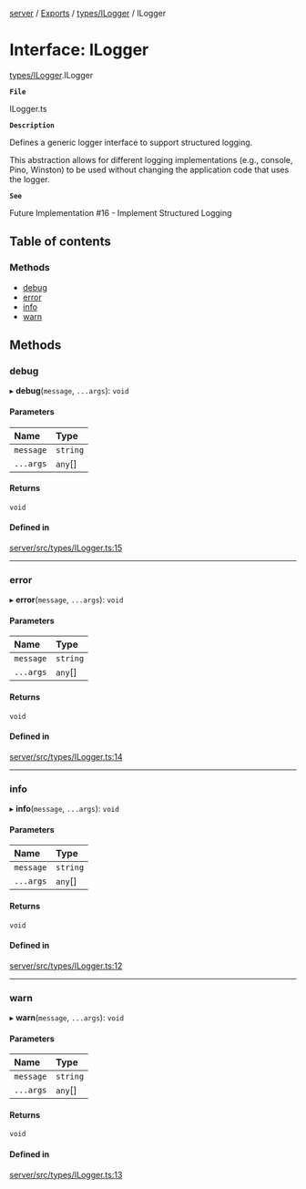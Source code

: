 [server](../README.md) / [Exports](../modules.md) / [types/ILogger](../modules/types_ILogger.md) / ILogger

# Interface: ILogger

[types/ILogger](../modules/types_ILogger.md).ILogger

**`File`**

ILogger.ts

**`Description`**

Defines a generic logger interface to support structured logging.

This abstraction allows for different logging implementations (e.g., console, Pino, Winston)
to be used without changing the application code that uses the logger.

**`See`**

Future Implementation #16 - Implement Structured Logging

## Table of contents

### Methods

- [debug](types_ILogger.ILogger.md#debug)
- [error](types_ILogger.ILogger.md#error)
- [info](types_ILogger.ILogger.md#info)
- [warn](types_ILogger.ILogger.md#warn)

## Methods

### debug

▸ **debug**(`message`, `...args`): `void`

#### Parameters

| Name | Type |
| :------ | :------ |
| `message` | `string` |
| `...args` | `any`[] |

#### Returns

`void`

#### Defined in

[server/src/types/ILogger.ts:15](https://github.com/niklas-joh/french-learning-platform/blob/f88c80a984d39a715bd427891d156cc94cff3831/server/src/types/ILogger.ts#L15)

___

### error

▸ **error**(`message`, `...args`): `void`

#### Parameters

| Name | Type |
| :------ | :------ |
| `message` | `string` |
| `...args` | `any`[] |

#### Returns

`void`

#### Defined in

[server/src/types/ILogger.ts:14](https://github.com/niklas-joh/french-learning-platform/blob/f88c80a984d39a715bd427891d156cc94cff3831/server/src/types/ILogger.ts#L14)

___

### info

▸ **info**(`message`, `...args`): `void`

#### Parameters

| Name | Type |
| :------ | :------ |
| `message` | `string` |
| `...args` | `any`[] |

#### Returns

`void`

#### Defined in

[server/src/types/ILogger.ts:12](https://github.com/niklas-joh/french-learning-platform/blob/f88c80a984d39a715bd427891d156cc94cff3831/server/src/types/ILogger.ts#L12)

___

### warn

▸ **warn**(`message`, `...args`): `void`

#### Parameters

| Name | Type |
| :------ | :------ |
| `message` | `string` |
| `...args` | `any`[] |

#### Returns

`void`

#### Defined in

[server/src/types/ILogger.ts:13](https://github.com/niklas-joh/french-learning-platform/blob/f88c80a984d39a715bd427891d156cc94cff3831/server/src/types/ILogger.ts#L13)
